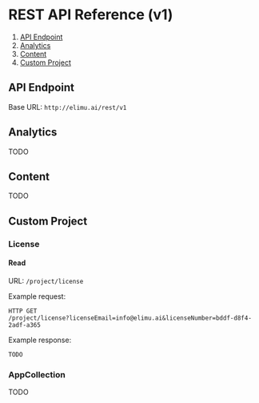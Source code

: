 # REST API Reference (v1)

1. [API Endpoint](#api-endpoint)
2. [Analytics](#analytics)
3. [Content](#content)
4. [Custom Project](#custom-project)


## API Endpoint

Base URL: `http://elimu.ai/rest/v1`


## Analytics

TODO


## Content

TODO


## Custom Project

### License

#### Read

URL: `/project/license`

Example request:
```
HTTP GET
/project/license?licenseEmail=info@elimu.ai&licenseNumber=bddf-d8f4-2adf-a365
```

Example response:
```
TODO
```

### AppCollection

TODO

